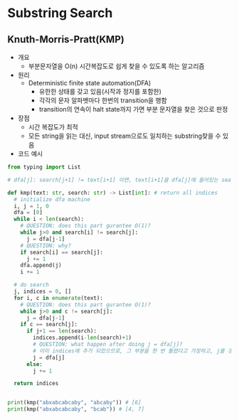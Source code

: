 # Substring Search

## Knuth-Morris-Pratt(KMP)

- 개요
  - 부분문자열을 O(n) 시간복잡도로 쉽게 찾을 수 있도록 하는 알고리즘
- 원리
  - Deterministic finite state automation(DFA)
    - 유한한 상태를 갖고 있음(시작과 정지를 포함한)
    - 각각의 문자 알파벳마다 한번의 transition을 행함
    - transition의 연속이 halt state까지 가면 부분 문자열을 찾은 것으로 판정
- 장점
  - 시간 복잡도가 최적
  - 모든 string을 읽는 대신, input stream으로도 일치하는 substring찾을 수 있음
- 코드 예시

```py
from typing import List

# dfa[j]: search[j+1] != text[i+1] 이면, text[i+1]을 dfa[j]에 들어있는 search의 index와 비교를 해야 함

def kmp(text: str, search: str) -> List[int]: # return all indices
  # initialize dfa machine
  i, j = 1, 0
  dfa = [0]
  while i < len(search):
    # QUESTION: does this part gurantee O(1)?
    while j>0 and search[i] != search[j]:
      j = dfa[j-1]
    # QUESTION: why?
    if search[i] == search[j]:
      j += 1
    dfa.append(j)
    i += 1

  # do search
  j, indices = 0, []
  for i, c in enumerate(text):
    # QUESTION: does this part gurantee O(1)?
    while j>0 and c != search[j]:
      j = dfa[j-1]
    if c == search[j]:
      if j+1 == len(search):
        indices.append(i-len(search)+1)
        # QUESTION: what happen after doing j = dfa[j]?
        # 이미 indices에 추가 되었으므로, 그 부분을 한 번 틀렸다고 가정하고, j를 갱신해줌
        j = dfa[j]
      else:
        j += 1

  return indices


print(kmp("abxabcabcaby", "abcaby")) # [6]
print(kmp("abxabcabcaby", "bcab")) # [4, 7]
```
